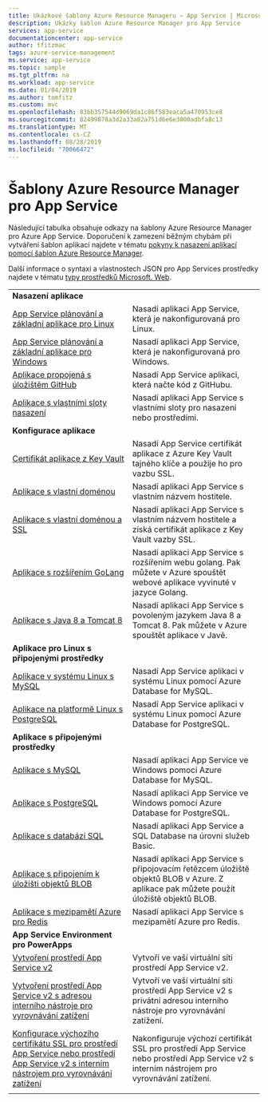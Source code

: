```yaml
---
title: Ukázkové šablony Azure Resource Manageru – App Service | Microsoft Docs
description: Ukázky šablon Azure Resource Manager pro App Service
services: app-service
documentationcenter: app-service
author: tfitzmac
tags: azure-service-management
ms.service: app-service
ms.topic: sample
ms.tgt_pltfrm: na
ms.workload: app-service
ms.date: 01/04/2019
ms.author: tomfitz
ms.custom: mvc
ms.openlocfilehash: 83bb357544d9069da1c86f583eaca5a470953ce8
ms.sourcegitcommit: 82499878a3d2a33a02a751d6e6e3800adbfa8c13
ms.translationtype: MT
ms.contentlocale: cs-CZ
ms.lasthandoff: 08/28/2019
ms.locfileid: "70066472"
---
```

# <a name="azure-resource-manager-templates-for-app-service"></a>Šablony Azure Resource Manager pro App Service

Následující tabulka obsahuje odkazy na šablony Azure Resource Manager pro Azure App Service. Doporučení k zamezení běžným chybám při vytváření šablon aplikací najdete v tématu [pokyny k nasazení aplikací pomocí šablon Azure Resource Manager](deploy-resource-manager-template.md).

Další informace o syntaxi a vlastnostech JSON pro App Services prostředky najdete v tématu [typy prostředků Microsoft. Web](/azure/templates/microsoft.web/allversions).

| | |
|-|-|
|**Nasazení aplikace**||
| [App Service plánování a základní aplikace pro Linux](https://github.com/Azure/azure-quickstart-templates/tree/master/101-webapp-basic-linux) | Nasadí aplikaci App Service, která je nakonfigurovaná pro Linux. |
| [App Service plánování a základní aplikace pro Windows](https://github.com/Azure/azure-quickstart-templates/tree/master/101-webapp-basic-windows) | Nasadí aplikaci App Service, která je nakonfigurovaná pro Windows. |
| [Aplikace propojená s úložištěm GitHub](https://github.com/Azure/azure-quickstart-templates/tree/master/201-web-app-github-deploy)| Nasadí App Service aplikaci, která načte kód z GitHubu. |
| [Aplikace s vlastními sloty nasazení](https://github.com/Azure/azure-quickstart-templates/tree/master/101-webapp-custom-deployment-slots)| Nasadí aplikaci App Service s vlastními sloty pro nasazení nebo prostředími. |
|**Konfigurace aplikace**||
| [Certifikát aplikace z Key Vault](https://github.com/Azure/azure-quickstart-templates/tree/master/201-web-app-certificate-from-key-vault)| Nasadí App Service certifikát aplikace z Azure Key Vault tajného klíče a použije ho pro vazbu SSL. |
| [Aplikace s vlastní doménou](https://github.com/Azure/azure-quickstart-templates/tree/master/201-web-app-custom-domain)| Nasadí aplikaci App Service s vlastním názvem hostitele. |
| [Aplikace s vlastní doménou a SSL](https://github.com/Azure/azure-quickstart-templates/tree/master/201-web-app-custom-domain-and-ssl)| Nasadí aplikaci App Service s vlastním názvem hostitele a získá certifikát aplikace z Key Vault vazby SSL. |
| [Aplikace s rozšířením GoLang](https://github.com/Azure/azure-quickstart-templates/tree/master/101-webapp-with-golang)| Nasadí aplikaci App Service s rozšířením webu golang. Pak můžete v Azure spouštět webové aplikace vyvinuté v jazyce Golang. |
| [Aplikace s Java 8 a Tomcat 8](https://github.com/Azure/azure-quickstart-templates/tree/master/201-web-app-java-tomcat)| Nasadí aplikaci App Service s povoleným jazykem Java 8 a Tomcat 8. Pak můžete v Azure spouštět aplikace v Javě. |
|**Aplikace pro Linux s připojenými prostředky**||
| [Aplikace v systému Linux s MySQL](https://github.com/Azure/azure-quickstart-templates/tree/master/101-webapp-linux-managed-mysql) | Nasadí App Service aplikaci v systému Linux pomocí Azure Database for MySQL. |
| [Aplikace na platformě Linux s PostgreSQL](https://github.com/Azure/azure-quickstart-templates/tree/master/101-webapp-linux-managed-postgresql) | Nasadí App Service aplikaci v systému Linux pomocí Azure Database for PostgreSQL. |
|**Aplikace s připojenými prostředky**||
| [Aplikace s MySQL](https://github.com/Azure/azure-quickstart-templates/tree/master/101-webapp-managed-mysql)| Nasadí aplikaci App Service ve Windows pomocí Azure Database for MySQL. |
| [Aplikace s PostgreSQL](https://github.com/Azure/azure-quickstart-templates/tree/master/101-webapp-managed-postgresql)| Nasadí aplikaci App Service ve Windows pomocí Azure Database for PostgreSQL. |
| [Aplikace s databází SQL](https://github.com/Azure/azure-quickstart-templates/tree/master/201-web-app-sql-database)| Nasadí aplikaci App Service a SQL Database na úrovni služeb Basic. |
| [Aplikace s připojením k úložišti objektů BLOB](https://github.com/Azure/azure-quickstart-templates/tree/master/201-web-app-blob-connection)| Nasadí aplikaci App Service s připojovacím řetězcem úložiště objektů BLOB v Azure. Z aplikace pak můžete použít úložiště objektů BLOB. |
| [Aplikace s mezipamětí Azure pro Redis](https://github.com/Azure/azure-quickstart-templates/tree/master/201-web-app-with-redis-cache)| Nasadí aplikaci App Service s mezipamětí Azure pro Redis. |
|**App Service Environment pro PowerApps**||
| [Vytvoření prostředí App Service v2](https://github.com/Azure/azure-quickstart-templates/tree/master/201-web-app-asev2-create) | Vytvoří ve vaší virtuální síti prostředí App Service v2. |
| [Vytvoření prostředí App Service v2 s adresou interního nástroje pro vyrovnávání zatížení](https://github.com/Azure/azure-quickstart-templates/tree/master/201-web-app-asev2-ilb-create/) | Vytvoří ve vaší virtuální síti prostředí App Service v2 s privátní adresou interního nástroje pro vyrovnávání zatížení. |
| [Konfigurace výchozího certifikátu SSL pro prostředí App Service nebo prostředí App Service v2 s interním nástrojem pro vyrovnávání zatížení](https://github.com/Azure/azure-quickstart-templates/tree/master/201-web-app-ase-ilb-configure-default-ssl) | Nakonfiguruje výchozí certifikát SSL pro prostředí App Service nebo prostředí App Service v2 s interním nástrojem pro vyrovnávání zatížení. |
| | |
